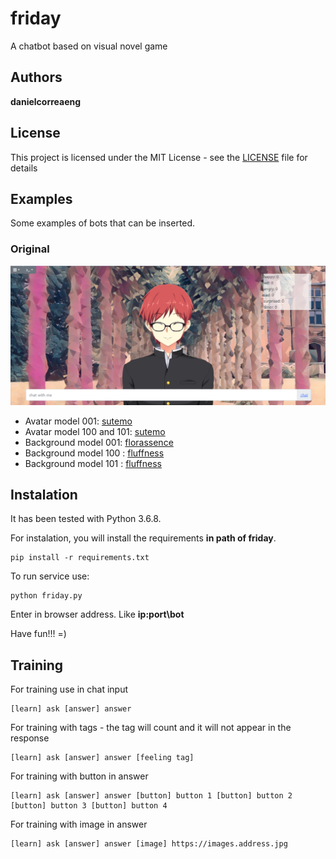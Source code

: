 # friday
A chatbot based on visual novel game

## Authors

 **danielcorreaeng** 

## License

This project is licensed under the MIT License - see the [LICENSE](LICENSE) file for details

## Examples

Some examples of bots that can be inserted.

### Original
![](./External/examples/example_000.png)

- Avatar model 001: [sutemo](https://sutemo.itch.io/female-mature-anime-sprite)
- Avatar model 100 and 101: [sutemo](https://sutemo.itch.io/male-character-sprite-for-visual-novel)
- Background model 001: [florassence](https://florassence.itch.io/garden-backgrounds)
- Background model 100 : [fluffness](https://cloudnovel.net/fluffness/background/art-classroom-day-night-etc-1)
- Background model 101 : [fluffness](https://cloudnovel.net/fluffness/background/house-day-night-etc)

## Instalation

It has been tested with Python 3.6.8.

For instalation, you will install the requirements **in path of friday**.

    pip install -r requirements.txt

To run service use:

    python friday.py

Enter in browser address. Like **ip:port\bot**
  
Have fun!!! =)

## Training

For training use in chat input

    [learn] ask [answer] answer

For training with tags - the tag will count and it will not appear in the response

    [learn] ask [answer] answer [feeling tag]

For training with button in answer

    [learn] ask [answer] answer [button] button 1 [button] button 2 [button] button 3 [button] button 4  

For training with image in answer

    [learn] ask [answer] answer [image] https://images.address.jpg



    
